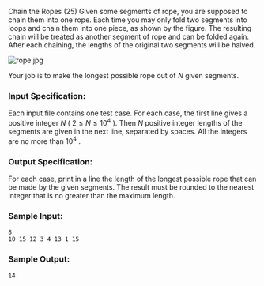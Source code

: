 Chain the Ropes (25)
Given some segments of rope, you are supposed to chain them into one rope.
Each time you may only fold two segments into loops and chain them into one
piece, as shown by the figure. The resulting chain will be treated as another
segment of rope and can be folded again. After each chaining, the lengths of
the original two segments will be halved.

![rope.jpg](https://images.ptausercontent.com/46293e57-aa0e-414b-b5c3-7c4b2d5201e2.jpg)

Your job is to make the longest possible rope out of $N$ given segments.

### Input Specification:

Each input file contains one test case. For each case, the first line gives a
positive integer $N$ ( $2 \le N \le 10^4$ ). Then $N$ positive integer lengths
of the segments are given in the next line, separated by spaces. All the
integers are no more than $10^4$ .

### Output Specification:

For each case, print in a line the length of the longest possible rope that
can be made by the given segments. The result must be rounded to the nearest
integer that is no greater than the maximum length.

### Sample Input:

    
    
    8
    10 15 12 3 4 13 1 15
    

### Sample Output:

    
    
    14
    

